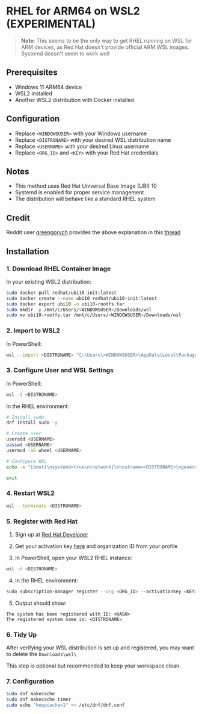# RHEL for ARM64 on WSL2 (EXPERIMENTAL)

> **Note**: This seems to be the only way to get RHEL running on WSL for ARM devices, as Red Hat doesn't provide official ARM WSL images. Systemd doesn't seem to work well

## Prerequisites
- Windows 11 ARM64 device
- WSL2 installed
- Another WSL2 distribution with Docker installed


## Configuration
- Replace `<WINDOWSUSER>` with your Windows username
- Replace `<DISTRONAME>` with your desired WSL distribution name
- Replace `<USERNAME>` with your desired Linux username
- Replace `<ORG_ID>` and `<KEY>` with your Red Hat credentials

## Notes
- This method uses Red Hat Universal Base Image (UBI) 10
- Systemd is enabled for proper service management
- The distribution will behave like a standard RHEL system

## Credit
Reddit user [greengorych](https://www.reddit.com/user/greengorych/) provides the above explanation in this [thread](https://www.reddit.com/r/wsl2/comments/1lxczzc/red_hat_wsl2_for_arm64_devices/)

## Installation

### 1. Download RHEL Container Image
In your existing WSL2 distribution:
```sh
sudo docker pull redhat/ubi10-init:latest
sudo docker create --name ubi10 redhat/ubi10-init:latest
sudo docker export ubi10 -o ubi10-rootfs.tar
sudo mkdir -p /mnt/c/Users/<WINDOWSUSER>/Downloads/wsl
sudo mv ubi10-rootfs.tar /mnt/c/Users/<WINDOWSUSER>/Downloads/wsl
```

### 2. Import to WSL2
In PowerShell:
```sh
wsl --import <DISTRONAME> "C:\Users\<WINDOWSUSER>\AppData\Local\Packages\<DISTRONAME>" .\ubi10-rootfs.tar
```

### 3. Configure User and WSL Settings
In PowerShell:
```sh
wsl -d <DISTRONAME>
```

In the RHEL environment:
```sh
# Install sudo
dnf install sudo -y

# Create user
useradd <USERNAME>
passwd <USERNAME>
usermod -aG wheel <USERNAME>

# Configure WSL
echo -e "[boot]\nsystemd=true\n[network]\nhostname=<DISTRONAME>\ngenerateHosts=false\n[user]\ndefault=<USERNAME>" | sudo tee /etc/wsl.conf

exit
```

### 4. Restart WSL2
```sh
wsl --terminate <DISTRONAME>
```

### 5. Register with Red Hat
1. Sign up at [Red Hat Developer](https://developers.redhat.com/)
2. Get your activation key [here](https://console.redhat.com/insights/connector/activation-keys) and organization ID from your profile

3. In PowerShell, open your WSL2 RHEL instance:
```sh
wsl -d <DISTRONAME>
```

4. In the RHEL environment:
```sh
sudo subscription-manager register --org <ORG_ID> --activationkey <KEY>
```
5. Output should show:
```
The system has been registered with ID: <HASH>
The registered system name is: <DISTRONAME>
```

### 6. Tidy Up

After verifying your WSL distribution is set up and registered, you may want to delete the `Downloads\wsl\`

This step is optional but recommended to keep your workspace clean.

### 7. Configuration

```sh
sudo dnf makecache
sudo dnf makecache timer
sudo echo "keepcache=1" >> /etc/dnf/dnf.conf
```